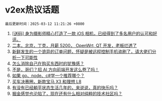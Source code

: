 # v2ex热议话题

`最后更新时间：2025-03-12 11:21:26 +0800`

1. [[送码] 身为摄影师精心打造了一款 iOS 相机，已经得到了多名用户的认可和好评。](https://www.v2ex.com/t/1117557)
1. [二本，北京，丁克，月薪 5200， OpenWrt, QT 开发，老板烂透了](https://www.v2ex.com/t/1117739)
1. [新鲜发生的一个诡异的订单问题，怀疑是被远程控制手机盗刷了，请大佬们分析一下可能性](https://www.v2ex.com/t/1117510)
1. [怎么消除自己在购买东西时的犹豫感？](https://www.v2ex.com/t/1117571)
1. [不是，哥们？招 AI 方向前端开发这么卷了吗！](https://www.v2ex.com/t/1117507)
1. [如果 go、node、c#学一个推荐哪个？](https://www.v2ex.com/t/1117684)
1. [买车决赛圈，新款宝马 X3 和理想 L8](https://www.v2ex.com/t/1117746)
1. [有没有已经躺平状态生活几年的，来说说，真的快乐吗？](https://www.v2ex.com/t/1117600)
1. [掘金感觉也沦陷了，现在还有什么相对纯粹的技术社区吗？](https://www.v2ex.com/t/1117662)

